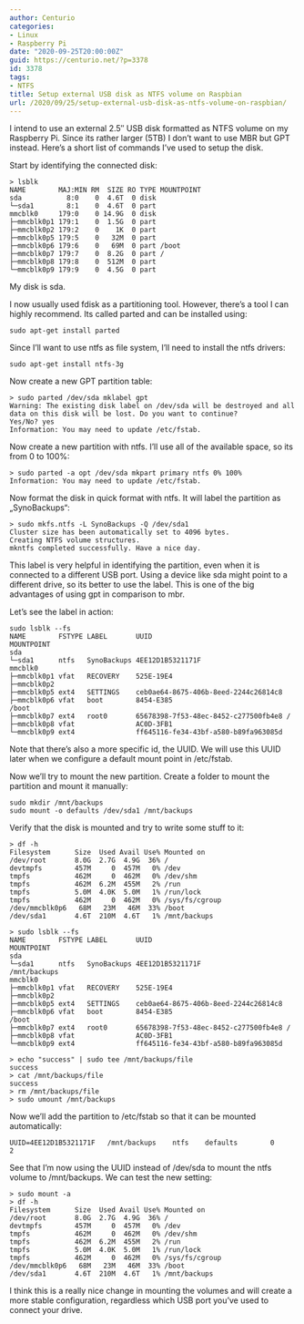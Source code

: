 ```yaml
---
author: Centurio
categories:
- Linux
- Raspberry Pi
date: "2020-09-25T20:00:00Z"
guid: https://centurio.net/?p=3378
id: 3378
tags:
- NTFS
title: Setup external USB disk as NTFS volume on Raspbian
url: /2020/09/25/setup-external-usb-disk-as-ntfs-volume-on-raspbian/
---
```

I intend to use an external 2.5&#8243; USB disk formatted as NTFS volume on my Raspberry Pi. Since its rather larger (5TB) I don&#8217;t want to use MBR but GPT instead. Here&#8217;s a short list of commands I&#8217;ve used to setup the disk.

Start by identifying the connected disk:

<pre class="wp-block-code"><code>> lsblk
NAME        MAJ:MIN RM  SIZE RO TYPE MOUNTPOINT
sda           8:0    0  4.6T  0 disk
└─sda1        8:1    0  4.6T  0 part
mmcblk0     179:0    0 14.9G  0 disk
├─mmcblk0p1 179:1    0  1.5G  0 part
├─mmcblk0p2 179:2    0    1K  0 part
├─mmcblk0p5 179:5    0   32M  0 part
├─mmcblk0p6 179:6    0   69M  0 part /boot
├─mmcblk0p7 179:7    0  8.2G  0 part /
├─mmcblk0p8 179:8    0  512M  0 part
└─mmcblk0p9 179:9    0  4.5G  0 part</code></pre>

My disk is sda. 

I now usually used fdisk as a partitioning tool. However, there&#8217;s a tool I can highly recommend. Its called parted and can be installed using:

<pre class="wp-block-code"><code>sudo apt-get install parted</code></pre>

Since I&#8217;ll want to use ntfs as file system, I&#8217;ll need to install the ntfs drivers:

<pre class="wp-block-code"><code>sudo apt-get install ntfs-3g</code></pre>

Now create a new GPT partition table:

<pre class="wp-block-code"><code>> sudo parted /dev/sda mklabel gpt
Warning: The existing disk label on /dev/sda will be destroyed and all data on this disk will be lost. Do you want to continue?
Yes/No? yes
Information: You may need to update /etc/fstab.</code></pre>

Now create a new partition with ntfs. I&#8217;ll use all of the available space, so its from 0 to 100%:

<pre class="wp-block-code"><code>> sudo parted -a opt /dev/sda mkpart primary ntfs 0% 100%
Information: You may need to update /etc/fstab.</code></pre>

Now format the disk in quick format with ntfs. It will label the partition as &#8222;SynoBackups&#8220;:

<pre class="wp-block-code"><code>> sudo mkfs.ntfs -L SynoBackups -Q /dev/sda1
Cluster size has been automatically set to 4096 bytes.
Creating NTFS volume structures.
mkntfs completed successfully. Have a nice day.</code></pre>

This label is very helpful in identifying the partition, even when it is connected to a different USB port. Using a device like sda might point to a different drive, so its better to use the label. This is one of the big advantages of using gpt in comparison to mbr.

Let&#8217;s see the label in action:

<pre class="wp-block-code"><code>sudo lsblk --fs
NAME        FSTYPE LABEL       UUID                                 MOUNTPOINT
sda
└─sda1      ntfs   SynoBackups 4EE12D1B5321171F
mmcblk0
├─mmcblk0p1 vfat   RECOVERY    525E-19E4
├─mmcblk0p2
├─mmcblk0p5 ext4   SETTINGS    ceb0ae64-8675-406b-8eed-2244c26814c8
├─mmcblk0p6 vfat   boot        8454-E385                            /boot
├─mmcblk0p7 ext4   root0       65678398-7f53-48ec-8452-c277500fb4e8 /
├─mmcblk0p8 vfat               AC0D-3FB1
└─mmcblk0p9 ext4               ff645116-fe34-43bf-a580-b89fa963085d</code></pre>

Note that there&#8217;s also a more specific id, the UUID. We will use this UUID later when we configure a default mount point in /etc/fstab.

Now we&#8217;ll try to mount the new partition. Create a folder to mount the partition and mount it manually:

<pre class="wp-block-code"><code>sudo mkdir /mnt/backups
sudo mount -o defaults /dev/sda1 /mnt/backups</code></pre>

Verify that the disk is mounted and try to write some stuff to it:

<pre class="wp-block-code"><code>> df -h
Filesystem      Size  Used Avail Use% Mounted on
/dev/root       8.0G  2.7G  4.9G  36% /
devtmpfs        457M     0  457M   0% /dev
tmpfs           462M     0  462M   0% /dev/shm
tmpfs           462M  6.2M  455M   2% /run
tmpfs           5.0M  4.0K  5.0M   1% /run/lock
tmpfs           462M     0  462M   0% /sys/fs/cgroup
/dev/mmcblk0p6   68M   23M   46M  33% /boot
/dev/sda1       4.6T  210M  4.6T   1% /mnt/backups

> sudo lsblk --fs
NAME        FSTYPE LABEL       UUID                                 MOUNTPOINT
sda
└─sda1      ntfs   SynoBackups 4EE12D1B5321171F                     /mnt/backups
mmcblk0
├─mmcblk0p1 vfat   RECOVERY    525E-19E4
├─mmcblk0p2
├─mmcblk0p5 ext4   SETTINGS    ceb0ae64-8675-406b-8eed-2244c26814c8
├─mmcblk0p6 vfat   boot        8454-E385                            /boot
├─mmcblk0p7 ext4   root0       65678398-7f53-48ec-8452-c277500fb4e8 /
├─mmcblk0p8 vfat               AC0D-3FB1
└─mmcblk0p9 ext4               ff645116-fe34-43bf-a580-b89fa963085d

> echo "success" | sudo tee /mnt/backups/file
success
> cat /mnt/backups/file
success
> rm /mnt/backups/file
> sudo umount /mnt/backups</code></pre>

Now we&#8217;ll add the partition to /etc/fstab so that it can be mounted automatically:

<pre class="wp-block-code"><code>UUID=4EE12D1B5321171F   /mnt/backups    ntfs    defaults        0       2</code></pre>

See that I&#8217;m now using the UUID instead of /dev/sda to mount the ntfs volume to /mnt/backups. We can test the new setting:

<pre class="wp-block-code"><code>> sudo mount -a
> df -h
Filesystem      Size  Used Avail Use% Mounted on
/dev/root       8.0G  2.7G  4.9G  36% /
devtmpfs        457M     0  457M   0% /dev
tmpfs           462M     0  462M   0% /dev/shm
tmpfs           462M  6.2M  455M   2% /run
tmpfs           5.0M  4.0K  5.0M   1% /run/lock
tmpfs           462M     0  462M   0% /sys/fs/cgroup
/dev/mmcblk0p6   68M   23M   46M  33% /boot
/dev/sda1       4.6T  210M  4.6T   1% /mnt/backups</code></pre>

I think this is a really nice change in mounting the volumes and will create a more stable configuration, regardless which USB port you&#8217;ve used to connect your drive.